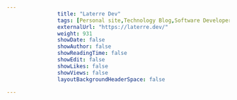 ---
                title: "Laterre Dev"
                tags: [Personal site,Technology Blog,Software Developer,Portfolio Site]
                externalUrl: "https://laterre.dev/"
                weight: 931
                showDate: false
                showAuthor: false
                showReadingTime: false
                showEdit: false
                showLikes: false
                showViews: false
                layoutBackgroundHeaderSpace: false
                ---
